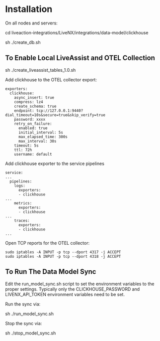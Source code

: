 # Installation

On all nodes and servers:

cd liveaction-integrations/LiveNX/integrations/data-model/clickhouse

sh ./create_db.sh

## To Enable Local LiveAssist and OTEL Collection

sh ./create_liveassist_tables_1.0.sh

Add clickhouse to the OTEL collector export:

```
exporters:
  clickhouse:
    async_insert: true
    compress: lz4
    create_schema: true
    endpoint: tcp://127.0.0.1:9440?dial_timeout=10s&secure=true&skip_verify=true
    password: xxxx
    retry_on_failure:
      enabled: true
      initial_interval: 5s
      max_elapsed_time: 300s
      max_interval: 30s
    timeout: 5s
    ttl: 72h
    username: default
```

Add clickhouse exporter to the service pipelines

```
service:
...
  pipelines:
    logs:
      exporters:
      - clickhouse
...
    metrics:
      exporters:
      - clickhouse
...
    traces:
      exporters:
      - clickhouse
...
```

Open TCP reports for the OTEL collector:

```
sudo iptables -A INPUT -p tcp --dport 4317 -j ACCEPT 
sudo iptables -A INPUT -p tcp --dport 4318 -j ACCEPT 
```


## To Run The Data Model Sync

Edit the run_model_sync.sh script to set the environment variables to the proper settings. Typically only the CLICKHOUSE_PASSWORD and LIVENX_API_TOKEN environment variables need to be set.

Run the sync via:

sh ./run_model_sync.sh

Stop the sync via:

sh ./stop_model_sync.sh